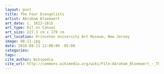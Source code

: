 ```yaml
---
layout: post
title: The Four Evangelists
artist: Abraham Bloemaert
art_date: c. 1612–1615
art_type: Oil on Canvas
art_size: 227.3 cm x 179 cm
art_location: Princeton University Art Museum, New Jersey
image: 08-11.jpg
date: 2016-08-11 12:00:00 -05:00
categories:
tags:
cite_author: Wikipedia
cite_url: http://commons.wikimedia.org/wiki/File:Abraham_Bloemaert_-_The_Four_Evangelists_-_Google_Art_Project.jpg
---
```

